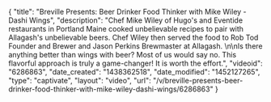 {
    "title": "Breville Presents: Beer Drinker Food Thinker with Mike Wiley - Dashi Wings",
    "description": "Chef Mike Wiley of Hugo's and Eventide restaurants in Portland Maine cooked unbelievable recipes to pair with Allagash's unbelievable beers. Chef Wiley then served the food to Rob Tod Founder and Brewer and Jason Perkins Brewmaster at Allagash. \n\nIs there anything better than wings with beer? Most of us would say no. This flavorful approach is truly a game-changer! It is worth the effort.",
    "videoid": "6286863",
    "date_created": "1438362518",
    "date_modified": "1452127265",
    "type": "captivate",
    "layout": "video",
    "url": "\/v\/breville-presents-beer-drinker-food-thinker-with-mike-wiley-dashi-wings\/6286863"
}